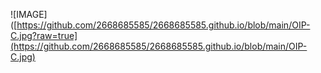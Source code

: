 ![IMAGE]([https://github.com/2668685585/2668685585.github.io/blob/main/OIP-C.jpg?raw=true](https://github.com/2668685585/2668685585.github.io/blob/main/OIP-C.jpg)
